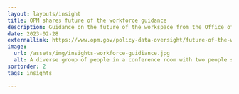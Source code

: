 ```yaml
---
layout: layouts/insight
title: OPM shares future of the workforce guidance
description: Guidance on the future of the workspace from the Office of Personnel Management
date: 2023-02-28
externallink: https://www.opm.gov/policy-data-oversight/future-of-the-workforce/
image: 
  url: /assets/img/insights-workforce-guidiance.jpg
  alt: A diverse group of people in a conference room with two people standing near a whiteboard showing several charts and graphs while four others are seated at a conference table listening; a bicycle is leaning against one wall, and there are several windows on one side of the room.
sortorder: 2
tags: insights

---
```


